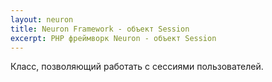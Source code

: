 ```yaml
---
layout: neuron
title: Neuron Framework - объект Session
excerpt: PHP фреймворк Neuron - объект Session
---
```


Класс, позволяющий работать с сессиями пользователей.
